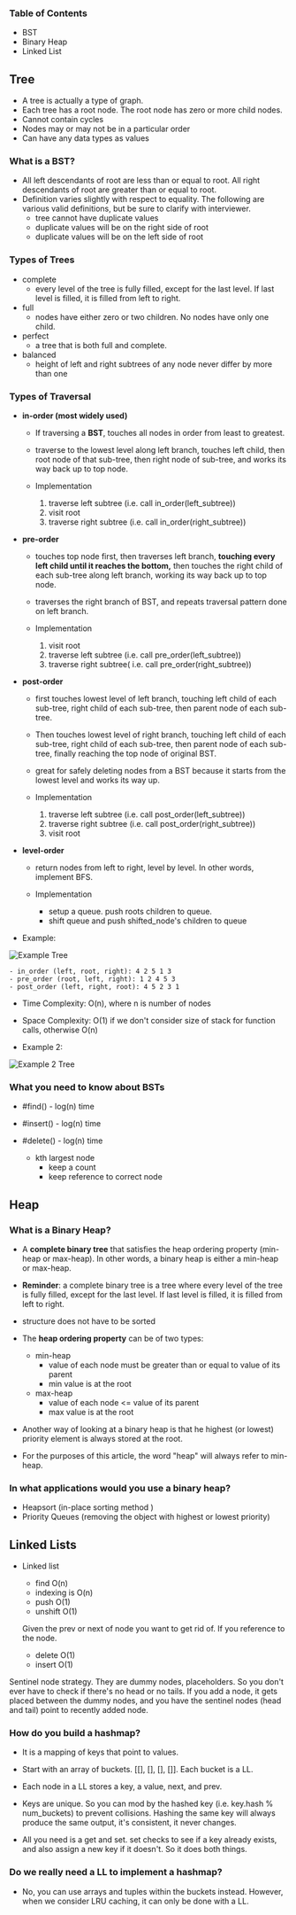 
### Table of Contents
- BST
- Binary Heap
- Linked List


## Tree
- A tree is actually a type of graph.
- Each tree has a root node. The root node has zero or more child nodes.
- Cannot contain cycles
- Nodes may or may not be in a particular order
- Can have any data types as values

### What is a BST?
- All left descendants of root are less than or equal to root. All right descendants of root are greater than or equal to root.
- Definition varies slightly with respect to equality. The following are various valid definitions, but be sure to clarify with interviewer.
    - tree cannot have duplicate values
    - duplicate values will be on the right side of root
    - duplicate values will be on the left side of root

### Types of Trees
- complete
    - every level of the tree is fully filled, except for the last level. If last level is filled, it is filled from left to right.
- full
    - nodes have either zero or two children. No nodes have only one child.
- perfect
    - a tree that is both full and complete.
- balanced
    - height of left and right subtrees of any node never differ by more than one


### Types of Traversal
- **in-order (most widely used)**
    - If traversing a **BST**, touches all nodes in order from least to greatest.
    - traverse to the lowest level along left branch, touches left child, then root node of that sub-tree, then right node of sub-tree, and works its way back up to top node.


    - Implementation
        1. traverse left subtree (i.e. call in_order(left_subtree))
        2. visit root
        3. traverse right subtree (i.e. call in_order(right_subtree))


- **pre-order**
    - touches top node first, then traverses left branch, **touching every left child until it reaches the bottom,** then touches the right child of each sub-tree along left branch, working its way back up to top node.
    - traverses the right branch of BST, and repeats traversal pattern done on left branch.


    - Implementation
        1. visit root
        2. traverse left subtree (i.e. call pre_order(left_subtree))
        3. traverse right subtree( i.e. call pre_order(right_subtree))


- **post-order**  
    - first touches lowest level of left branch, touching left child of each sub-tree, right child of each sub-tree, then parent node of each sub-tree.
    - Then touches lowest level of right branch, touching left child of each sub-tree, right child of each sub-tree, then parent node of each sub-tree, finally reaching the top node of original BST.
    - great for safely deleting nodes from a BST because it starts from the lowest level and works its way up.


    - Implementation
        1. traverse left subtree (i.e. call post_order(left_subtree))
        2. traverse right subtree (i.e. call post_order(right_subtree))
        3. visit root


- **level-order**
    - return nodes from left to right, level by level. In other words, implement BFS. 

    - Implementation 
        - setup a queue. push roots children to queue. 
        - shift queue and push shifted_node's children to queue

- Example:

![Example Tree](images/example_tree.gif)

    - in_order (left, root, right): 4 2 5 1 3
    - pre_order (root, left, right): 1 2 4 5 3
    - post_order (left, right, root): 4 5 2 3 1

- Time Complexity: O(n), where n is number of nodes
- Space Complexity: O(1) if we don't consider size of stack for function calls, otherwise O(n)


- Example 2:

![Example 2 Tree](images/better_example_tree.png)


### What you need to know about BSTs

- #find() - log(n) time
- #insert() - log(n) time
- #delete() - log(n) time

    - kth largest node
        - keep a count
        - keep reference to correct node


## Heap
### What is a Binary Heap?
- A **complete binary tree** that satisfies the heap ordering property (min-heap or max-heap). In other words, a binary heap is either a min-heap or max-heap.
- **Reminder**: a complete binary tree is a tree where every level of the tree is fully filled, except for the last level. If last level is filled, it is filled from left to right.
- structure does not have to be sorted

- The **heap ordering property** can be of two types:
    - min-heap
        - value of each node must be greater than or equal to value of its parent
        - min value is at the root
    - max-heap  
        - value of each node <= value of its parent
        - max value is at the root

- Another way of looking at a binary heap is that he highest (or lowest) priority element is always stored at the root.
- For the purposes of this article, the word "heap" will always refer to min-heap.


### In what applications would you use a binary heap?
- Heapsort (in-place sorting method )
- Priority Queues (removing the object with highest or lowest priority)


## Linked Lists
- Linked list
    - find O(n)
    - indexing is O(n)
    - push O(1)
    - unshift O(1)

    Given the prev or next of node you want to get rid of. If you reference to the node.
    - delete O(1)
    - insert O(1)

Sentinel node strategy. They are dummy nodes, placeholders. So you don't ever have to check if there's no head or no tails. If you add a node, it gets placed between the dummy nodes, and you have the sentinel nodes (head and tail) point to recently added node.


### How do you build a hashmap?
- It is a mapping of keys that point to values.
- Start with an array of buckets. [[], [], [], []]. Each bucket is a LL.
- Each node in a LL stores a key, a value, next, and prev.
- Keys are unique. So you can mod by the hashed key (i.e. key.hash % num_buckets) to prevent collisions. Hashing the same key will always produce the same output, it's consistent, it never changes.

- All you need is a get and set. set checks to see if a key already exists, and also assign a new key if it doesn't. So it does both things.

### Do we really need a LL to implement a hashmap?
- No, you can use arrays and tuples within the buckets instead. However, when we consider LRU caching, it can only be done with a LL.
